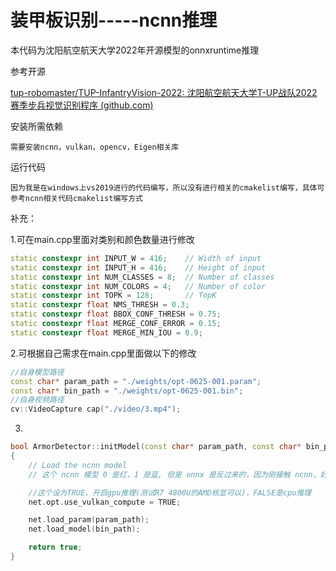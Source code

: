 # 装甲板识别-----ncnn推理

本代码为沈阳航空航天大学2022年开源模型的onnxruntime推理

参考开源

[tup-robomaster/TUP-InfantryVision-2022: 沈阳航空航天大学T-UP战队2022赛季步兵视觉识别程序 (github.com)](https://github.com/tup-robomaster/TUP-InfantryVision-2022)



安装所需依赖

```
需要安装ncnn，vulkan，opencv，Eigen相关库
```

运行代码

```
因为我是在windows上vs2019进行的代码编写，所以没有进行相关的cmakelist编写，具体可参考ncnn相关代码cmakelist编写方式
```



补充：

1.可在main.cpp里面对类别和颜色数量进行修改

```c++
static constexpr int INPUT_W = 416;    // Width of input
static constexpr int INPUT_H = 416;    // Height of input
static constexpr int NUM_CLASSES = 8;  // Number of classes
static constexpr int NUM_COLORS = 4;   // Number of color
static constexpr int TOPK = 128;       // TopK
static constexpr float NMS_THRESH = 0.3;
static constexpr float BBOX_CONF_THRESH = 0.75;
static constexpr float MERGE_CONF_ERROR = 0.15;
static constexpr float MERGE_MIN_IOU = 0.9;

```

2.可根据自己需求在main.cpp里面做以下的修改

```c++
//自身模型路径
const char* param_path = "./weights/opt-0625-001.param";
const char* bin_path = "./weights/opt-0625-001.bin";
//自身视频路径
cv::VideoCapture cap("./video/3.mp4");

```

3.

```c++
bool ArmorDetector::initModel(const char* param_path, const char* bin_path)
{
    // Load the ncnn model
    // 这个 ncnn 模型 0 是红，1 是蓝, 但是 onnx 是反过来的，因为刚接触 ncnn，好多地方不太清楚，有了解的望指正

    //这个设为TRUE，开启gpu推理(测试R7 4800U的AMD核显可以)，FALSE是cpu推理
    net.opt.use_vulkan_compute = TRUE;

    net.load_param(param_path);
    net.load_model(bin_path);

    return true;
}
```
